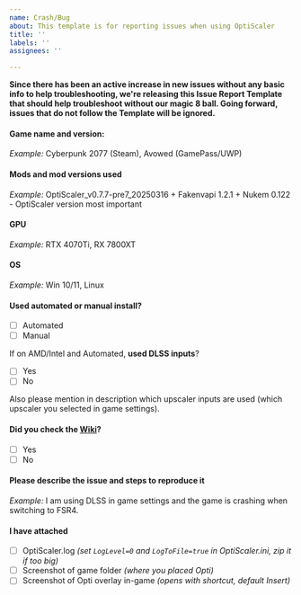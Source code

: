 ```yaml
---
name: Crash/Bug
about: This template is for reporting issues when using OptiScaler
title: ''
labels: ''
assignees: ''

---
```


**Since there has been an active increase in new issues without any basic info to help troubleshooting, we're releasing this Issue Report Template that should help troubleshoot without our magic 8 ball. Going forward, issues that do not follow the Template will be ignored.**

#### Game name and version:
*Example:* Cyberpunk 2077 (Steam), Avowed (GamePass/UWP)

#### Mods and mod versions used 
*Example:* OptiScaler_v0.7.7-pre7_20250316 + Fakenvapi 1.2.1 + Nukem 0.122 - OptiScaler version most important

#### GPU
*Example:*  RTX 4070Ti, RX 7800XT

#### OS 
*Example:*  Win 10/11, Linux

#### Used automated or manual install?
 - [ ] Automated
 - [ ] Manual

If on AMD/Intel and Automated, **used DLSS inputs**?
- [ ] Yes
- [ ] No

Also please mention in description which upscaler inputs are used (which upscaler you selected in game settings).

#### Did you check the [Wiki](https://github.com/cdozdil/OptiScaler/wiki)?
 - [ ] Yes
 - [ ] No

#### Please describe the issue and steps to reproduce it
*Example:* I am using DLSS in game settings and the game is crashing when switching to FSR4.

#### I have attached
 - [ ] OptiScaler.log _(set `LogLevel=0` and `LogToFile=true` in OptiScaler.ini, zip it if too big)_
 - [ ] Screenshot of game folder _(where you placed Opti)_
 - [ ] Screenshot of Opti overlay in-game _(opens with shortcut, default Insert)_
